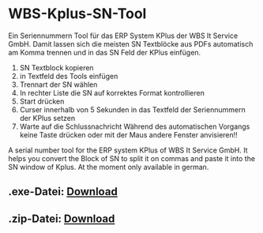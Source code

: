 # WBS-Kplus-SN-Tool
Ein Seriennummern Tool für das ERP System KPlus der WBS It Service GmbH. 
Damit lassen sich die meisten SN Textblöcke aus PDFs automatisch am Komma trennen und in das SN Feld der KPlus einfügen.

1. SN Textblock kopieren
2. in Textfeld des Tools einfügen
3. Trennart der SN wählen
4. In rechter Liste die SN auf korrektes Format kontrollieren
5. Start drücken
6. Curser innerhalb von 5 Sekunden in das Textfeld der Seriennummern der KPlus setzen
7. Warte auf die Schlussnachricht
Während des automatischen Vorgangs keine Taste drücken oder mit der Maus andere Fenster anvisieren!!

A serial number tool for the ERP system KPlus of WBS It Service GmbH. It helps you convert the Block of SN to split it on commas and paste it into the SN window of Kplus.
At the moment only available in german.
<h2>.exe-Datei: <a target="_blank" href="https://github.com/Exafit/WBS-Kplus-SN-Tool/blob/main/WBS_Kplus_SN/bin/Release/WBS_Kplus_SN.exe?raw=true">Download</a></h2>
<h2>.zip-Datei: <a target="_blank" href="https://github.com/Exafit/WBS-Kplus-SN-Tool/raw/main/WBS_Kplus_SN.zip?raw=true">Download</a></h2>

